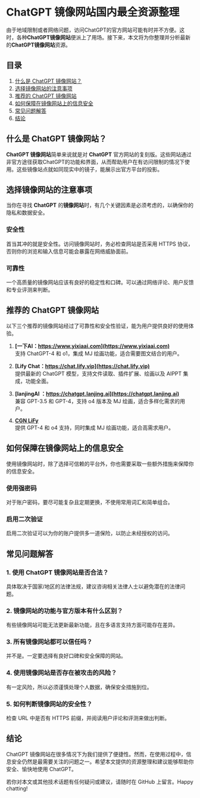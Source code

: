 # ChatGPT 镜像网站国内最全资源整理

由于地域限制或者网络问题，访问ChatGPT的官方网站可能有时并不方便。这时，各种**ChatGPT镜像网站**便派上了用场。接下来，本文将为你整理并分析最新的**ChatGPT镜像网站**资源。

## 目录

1. [什么是 ChatGPT 镜像网站？](#什么是-chatgpt-镜像网站？)
2. [选择镜像网站的注意事项](#选择镜像网站的注意事项)
3. [推荐的 ChatGPT 镜像网站](#推荐的-chatgpt-镜像网站)
4. [如何保障在镜像网站上的信息安全](#如何保障在镜像网站上的信息安全)
5. [常见问题解答](#常见问题解答)
6. [结论](#结论)

## 什么是 ChatGPT 镜像网站？

**ChatGPT 镜像网站**简单来说就是对 **ChatGPT** 官方网站的复刻版。这些网站通过非官方途径获取ChatGPT的功能和界面，从而帮助用户在有访问限制的情况下使用。这些镜像站点就如同现实中的镜子，能展示出官方平台的投影。

## 选择镜像网站的注意事项

当你在寻找 **ChatGPT** 的**镜像网站**时，有几个关键因素是必须考虑的，以确保你的隐私和数据安全。

### 安全性

首当其冲的就是安全性。访问镜像网站时，务必检查网站是否采用 HTTPS 协议，否则你的浏览和输入信息可能会暴露在网络威胁面前。

### 可靠性

一个高质量的镜像网站应该有良好的稳定性和口碑。可以通过网络评论、用户反馈和专业评测来判断。

## 推荐的 ChatGPT 镜像网站

以下三个推荐的镜像网站经过了可靠性和安全性验证，能为用户提供良好的使用体验。

1. **[一下AI：https://www.yixiaai.com](https://www.yixiaai.com)**  
   支持 ChatGPT-4 和 o1，集成 MJ 绘画功能，适合需要图文结合的用户。

2. **[Lify Chat：https://chat.lify.vip](https://chat.lify.vip)**  
   提供最新的 ChatGPT 模型，支持文件读取、插件扩展、绘画以及 AIPPT 集成，功能全面。

3. **[lanjingAI ：https://chatgpt.lanjing.ai](https://chatgpt.lanjing.ai)**  
   兼容 GPT-3.5 和 GPT-4，支持 o4 版本及 MJ 绘画，适合多样化需求的用户。

4. **[CGN LiFy](https://cgn.lify.vip/)**  
   提供 GPT-4 和 o4 支持，同时集成 MJ 绘画功能，适合高需求用户。

## 如何保障在镜像网站上的信息安全

使用镜像网站时，除了选择可信赖的平台外，你也需要采取一些额外措施来保障你的信息安全。

### 使用强密码

对于账户密码，要尽可能复杂且定期更换，不使用常用词汇和简单组合。

### 启用二次验证

启用二次验证可以为你的账户提供多一道保险，以防止未经授权的访问。

## 常见问题解答

### 1. 使用 ChatGPT 镜像网站是否合法？

具体取决于国家/地区的法律法规，建议咨询相关法律人士以避免潜在的法律问题。

### 2. 镜像网站的功能与官方版本有什么区别？

有些镜像网站可能无法更新最新功能，且在多语言支持方面可能存在差异。

### 3. 所有镜像网站都可以信任吗？

并不是。一定要选择有良好口碑和安全保障的网站。

### 4. 使用镜像网站是否存在被攻击的风险？

有一定风险，所以必须谨慎处理个人数据，确保安全措施到位。

### 5. 如何判断镜像网站的安全性？

检查 URL 中是否有 HTTPS 前缀，并阅读用户评论和评测来做出判断。

## 结论

ChatGPT 镜像网站在很多情况下为我们提供了便捷性。然而，在使用过程中，信息安全仍然是最需要关注的问题之一。希望本文提供的资源整理和建议能够帮助你安全、愉快地使用 ChatGPT。

若你对本文或其他技术话题有任何疑问或建议，请随时在 GitHub 上留言。Happy chatting!
